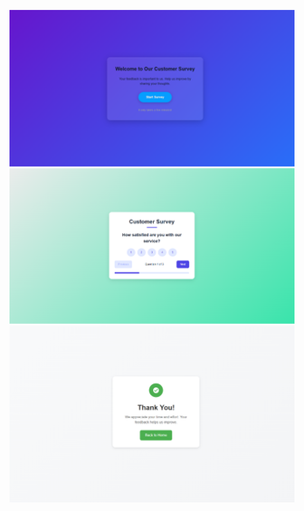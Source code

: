 ![!image alt](https://github.com/ashishkontham12/Customer-Survey/blob/e62d8c294fb5181d418786766f815dc1837fc62e/Screenshot%202025-02-25%20225508.png)
![image alt](https://github.com/ashishkontham12/Customer-Survey/blob/d3c4e7df184aa48e5adbc096f90b2b430a67bdfc/Screenshot%202025-02-25%20003212.png)
![image alt](https://github.com/ashishkontham12/Customer-Survey/blob/ec90f2b7f818199ae169d29c399e46f3346bf723/Screenshot%202025-02-26%20014444.png)



